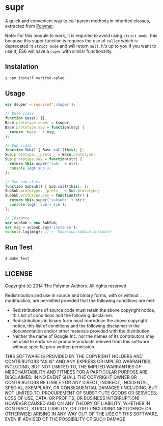 # supr

A quick and convenient way to call parent methods in inherited classes, extracted from [Polymer](https://github.com/Polymer/polymer-dev/blob/master/src/lib/super.js).

Note: For this module to work, it is requried to avoid using `strict mode`, this because this super function is requires the use of `caller` which is deprecated in `strict mode` and will return `null`. It's up to you if you want to use it, ES6 will have a `super` with similar functionality.

## Instalation

``` bash
$ npm install verifyd-oplog
```

## Usage

```js
var $super = require('./super');

// Base class
function Base() {};
Base.prototype.super = $super;
Base.prototype.say = function(msg) {
  return 'base:' + msg;
};

// Sub class
function Sub() { Base.call(this); };
Sub.prototype.__proto__ = Base.prototype;
Sub.prototype.say = function(str) {
  return this.super('sub:' + str);
  console.log('sub');
};

// Sub sub class
function SubSub() { Sub.call(this); };
SubSub.prototype.__proto__ = Sub.prototype;
SubSub.prototype.say = function(str) {
  return this.super('subsub:' + str);
  console.log(' sub + sub');
};

// Instance
var subSub = new SubSub;
var msg = subSub.say('instance');
console.log(msg); //-> 'base:sub:subsub:instance'

```
## Run Test

```bash
$ make test
```

## LICENSE

Copyright (c) 2014 The Polymer Authors. All rights reserved.

Redistribution and use in source and binary forms, with or without
modification, are permitted provided that the following conditions are
met:

  * Redistributions of source code must retain the above copyright
notice, this list of conditions and the following disclaimer.
  * Redistributions in binary form must reproduce the above
copyright notice, this list of conditions and the following disclaimer
in the documentation and/or other materials provided with the
distribution.
  * Neither the name of Google Inc. nor the names of its
contributors may be used to endorse or promote products derived from
this software without specific prior written permission.

THIS SOFTWARE IS PROVIDED BY THE COPYRIGHT HOLDERS AND CONTRIBUTORS
"AS IS" AND ANY EXPRESS OR IMPLIED WARRANTIES, INCLUDING, BUT NOT
LIMITED TO, THE IMPLIED WARRANTIES OF MERCHANTABILITY AND FITNESS FOR
A PARTICULAR PURPOSE ARE DISCLAIMED. IN NO EVENT SHALL THE COPYRIGHT
OWNER OR CONTRIBUTORS BE LIABLE FOR ANY DIRECT, INDIRECT, INCIDENTAL,
SPECIAL, EXEMPLARY, OR CONSEQUENTIAL DAMAGES (INCLUDING, BUT NOT
LIMITED TO, PROCUREMENT OF SUBSTITUTE GOODS OR SERVICES; LOSS OF USE,
DATA, OR PROFITS; OR BUSINESS INTERRUPTION) HOWEVER CAUSED AND ON ANY
THEORY OF LIABILITY, WHETHER IN CONTRACT, STRICT LIABILITY, OR TORT
(INCLUDING NEGLIGENCE OR OTHERWISE) ARISING IN ANY WAY OUT OF THE USE
OF THIS SOFTWARE, EVEN IF ADVISED OF THE POSSIBILITY OF SUCH DAMAGE.